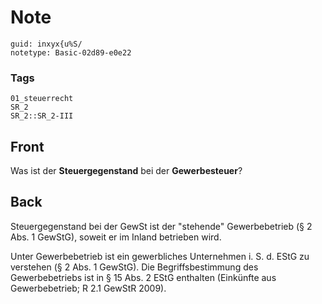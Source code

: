 # Note
```
guid: inxyx{u%S/
notetype: Basic-02d89-e0e22
```

### Tags
```
01_steuerrecht
SR_2
SR_2::SR_2-III
```

## Front
Was ist der <b>Steuergegenstand</b> bei der <b>Gewerbesteuer</b>?

## Back
Steuergegenstand bei der GewSt ist der "stehende" Gewerbebetrieb (§ 2 Abs. 1 GewStG), soweit er im Inland betrieben wird.

Unter Gewerbebetrieb ist ein gewerbliches Unternehmen i. S. d. EStG zu verstehen (§ 2 Abs. 1 GewStG). Die Begriffsbestimmung des Gewerbebetriebs ist in § 15 Abs. 2 EStG enthalten (Einkünfte aus Gewerbebetrieb; R 2.1 GewStR 2009).
